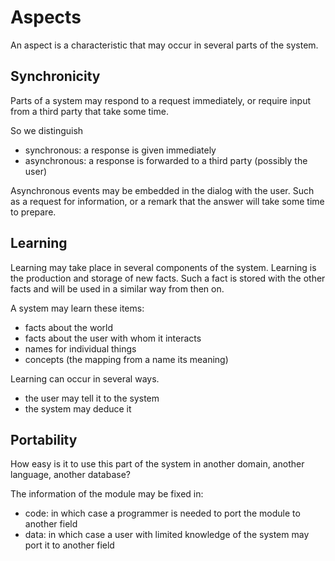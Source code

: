 # Aspects

An aspect is a characteristic that may occur in several parts of the system.

## Synchronicity

Parts of a system may respond to a request immediately, or require input from a third party that take some time.

So we distinguish

* synchronous: a response is given immediately
* asynchronous: a response is forwarded to a third party (possibly the user)

Asynchronous events may be embedded in the dialog with the user. Such as a request for information, or a remark that the answer will take some time to prepare.

## Learning

Learning may take place in several components of the system. Learning is the production and storage of new facts. Such a fact is stored with the other facts and will be used in a similar way from then on.

A system may learn these items:

* facts about the world
* facts about the user with whom it interacts
* names for individual things
* concepts (the mapping from a name its meaning)

Learning can occur in several ways.

* the user may tell it to the system
* the system may deduce it

## Portability

How easy is it to use this part of the system in another domain, another language, another database?

The information of the module may be fixed in:

* code: in which case a programmer is needed to port the module to another field
* data: in which case a user with limited knowledge of the system may port it to another field

